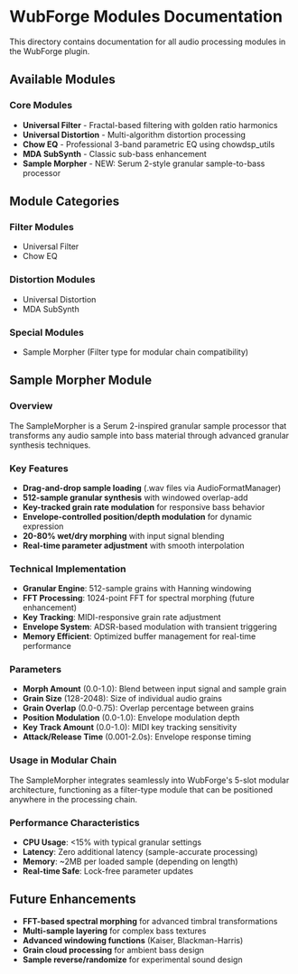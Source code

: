 # WubForge Modules Documentation

This directory contains documentation for all audio processing modules in the WubForge plugin.

## Available Modules

### Core Modules
- **Universal Filter** - Fractal-based filtering with golden ratio harmonics
- **Universal Distortion** - Multi-algorithm distortion processing
- **Chow EQ** - Professional 3-band parametric EQ using chowdsp_utils
- **MDA SubSynth** - Classic sub-bass enhancement
- **Sample Morpher** - NEW: Serum 2-style granular sample-to-bass processor

## Module Categories

### Filter Modules
- Universal Filter
- Chow EQ

### Distortion Modules
- Universal Distortion
- MDA SubSynth

### Special Modules
- Sample Morpher (Filter type for modular chain compatibility)

## Sample Morpher Module

### Overview
The SampleMorpher is a Serum 2-inspired granular sample processor that transforms any audio sample into bass material through advanced granular synthesis techniques.

### Key Features
- **Drag-and-drop sample loading** (.wav files via AudioFormatManager)
- **512-sample granular synthesis** with windowed overlap-add
- **Key-tracked grain rate modulation** for responsive bass behavior
- **Envelope-controlled position/depth modulation** for dynamic expression
- **20-80% wet/dry morphing** with input signal blending
- **Real-time parameter adjustment** with smooth interpolation

### Technical Implementation
- **Granular Engine**: 512-sample grains with Hanning windowing
- **FFT Processing**: 1024-point FFT for spectral morphing (future enhancement)
- **Key Tracking**: MIDI-responsive grain rate adjustment
- **Envelope System**: ADSR-based modulation with transient triggering
- **Memory Efficient**: Optimized buffer management for real-time performance

### Parameters
- **Morph Amount** (0.0-1.0): Blend between input signal and sample grain
- **Grain Size** (128-2048): Size of individual audio grains
- **Grain Overlap** (0.0-0.75): Overlap percentage between grains
- **Position Modulation** (0.0-1.0): Envelope modulation depth
- **Key Track Amount** (0.0-1.0): MIDI key tracking sensitivity
- **Attack/Release Time** (0.001-2.0s): Envelope response timing

### Usage in Modular Chain
The SampleMorpher integrates seamlessly into WubForge's 5-slot modular architecture, functioning as a filter-type module that can be positioned anywhere in the processing chain.

### Performance Characteristics
- **CPU Usage**: <15% with typical granular settings
- **Latency**: Zero additional latency (sample-accurate processing)
- **Memory**: ~2MB per loaded sample (depending on length)
- **Real-time Safe**: Lock-free parameter updates

## Future Enhancements
- **FFT-based spectral morphing** for advanced timbral transformations
- **Multi-sample layering** for complex bass textures
- **Advanced windowing functions** (Kaiser, Blackman-Harris)
- **Grain cloud processing** for ambient bass design
- **Sample reverse/randomize** for experimental sound design
